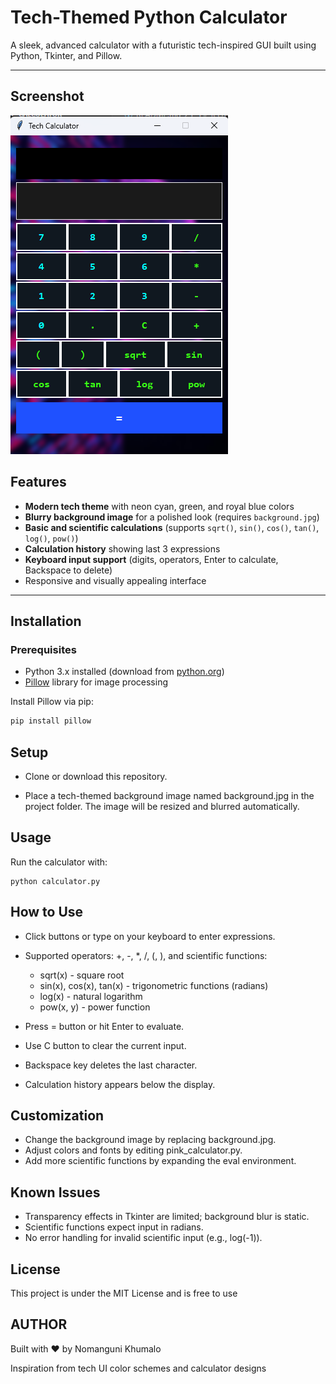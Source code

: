 # Tech-Themed Python Calculator

A sleek, advanced calculator with a futuristic tech-inspired GUI built using Python, Tkinter, and Pillow.

---

## Screenshot

![Tech Calculator Screenshot](./calculator.png)

## Features

- **Modern tech theme** with neon cyan, green, and royal blue colors
- **Blurry background image** for a polished look (requires `background.jpg`)
- **Basic and scientific calculations** (supports `sqrt()`, `sin()`, `cos()`, `tan()`, `log()`, `pow()`)
- **Calculation history** showing last 3 expressions
- **Keyboard input support** (digits, operators, Enter to calculate, Backspace to delete)
- Responsive and visually appealing interface

---

## Installation

### Prerequisites

- Python 3.x installed (download from [python.org](https://www.python.org/downloads/))
- [Pillow](https://python-pillow.org/) library for image processing

Install Pillow via pip:

```bash
pip install pillow
```

## Setup

- Clone or download this repository.

- Place a tech-themed background image named background.jpg in the project folder.
The image will be resized and blurred automatically.

## Usage

Run the calculator with:
```
python calculator.py
```

## How to Use

- Click buttons or type on your keyboard to enter expressions.
- Supported operators: +, -, *, /, (, ), and scientific functions:
    - sqrt(x) - square root
    - sin(x), cos(x), tan(x) - trigonometric functions (radians)
    - log(x) - natural logarithm
    - pow(x, y) - power function

- Press = button or hit Enter to evaluate.
- Use C button to clear the current input.
- Backspace key deletes the last character.
- Calculation history appears below the display.

## Customization

- Change the background image by replacing background.jpg.
- Adjust colors and fonts by editing pink_calculator.py.
- Add more scientific functions by expanding the eval environment.

## Known Issues

- Transparency effects in Tkinter are limited; background blur is static.
- Scientific functions expect input in radians.
- No error handling for invalid scientific input (e.g., log(-1)).

## License

This project is under the MIT License and is free to use 

## AUTHOR

Built with ❤️ by Nomanguni Khumalo

Inspiration from tech UI color schemes and calculator designs

